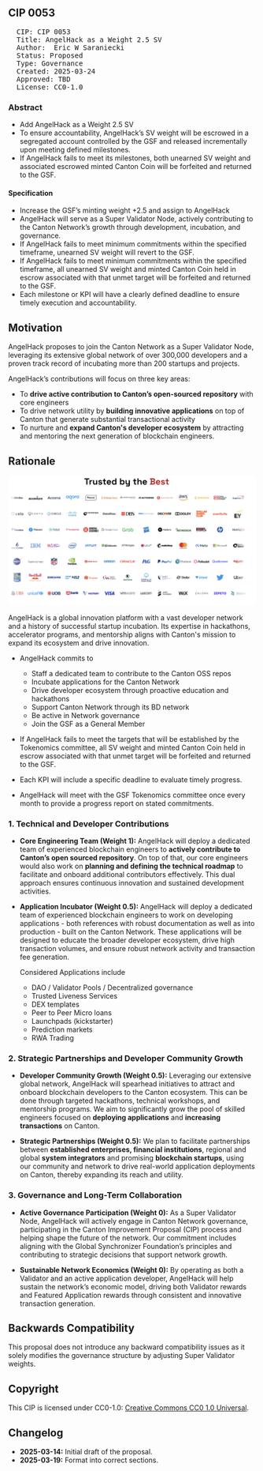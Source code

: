 ## CIP 0053

<pre>
  CIP: CIP 0053
  Title: AngelHack as a Weight 2.5 SV
  Author:  Eric W Saraniecki 
  Status: Proposed 
  Type: Governance 
  Created: 2025-03-24
  Approved: TBD
  License: CC0-1.0
</pre>

### Abstract

* Add AngelHack as a Weight 2.5 SV
* To ensure accountability, AngelHack’s SV weight will be escrowed in a segregated account controlled by the GSF and released incrementally upon meeting defined milestones.
* If AngelHack fails to meet its milestones, both unearned SV weight and associated escrowed minted Canton Coin will be forfeited and returned to the GSF.


#### Specification
* Increase the GSF’s minting weight +2.5 and assign to AngelHack
* AngelHack will serve as a Super Validator Node, actively contributing to the Canton Network’s growth through development, incubation, and governance.
* If AngelHack fails to meet minimum commitments within the specified timeframe, unearned SV weight will revert to the GSF.
* If AngelHack fails to meet minimum commitments within the specified timeframe, all unearned SV weight and minted Canton Coin held in escrow associated with that unmet target will be forfeited and returned to the GSF.
* Each milestone or KPI will have a clearly defined deadline to ensure timely execution and accountability.

## Motivation

AngelHack proposes to join the Canton Network as a Super Validator Node, leveraging its extensive global network of over 300,000 developers and a proven track record of incubating more than 200 startups and projects.

AngelHack’s contributions will focus on three key areas:
* To **drive active contribution to Canton’s open-sourced repository** with core engineers
* To drive network utility by **building innovative applications** on top of Canton that generate substantial transactional activity
* To nurture and **expand Canton's developer ecosystem** by attracting and mentoring the next generation of blockchain engineers.

## Rationale
![img](/cip-0053/cip-0053.png)

AngelHack is a global innovation platform with a vast developer network and a history of successful startup incubation. Its expertise in hackathons, accelerator programs, and mentorship aligns with Canton's mission to expand its ecosystem and drive innovation.


* AngelHack commits to
    * Staff a dedicated team to contribute to the Canton OSS repos
    * Incubate applications for the Canton Network
    * Drive developer ecosystem through proactive education and hackathons
    * Support Canton Network through its BD network
    * Be active in Network governance 
    * Join the GSF as a General Member 

* If AngelHack fails to meet the targets that will be established by the Tokenomics committee, all SV weight and minted Canton Coin held in escrow associated with that unmet target will be forfeited and returned to the GSF.
* Each KPI will include a specific deadline to evaluate timely progress.
* AngelHack will meet with the GSF Tokenomics committee once every month to provide a progress report on stated commitments.

### 1. Technical and Developer Contributions

* **Core Engineering Team (Weight 1):** AngelHack will deploy a dedicated team of experienced blockchain engineers to **actively contribute to Canton’s open sourced repository**. On top of that, our core engineers would also work on **planning and defining the technical roadmap** to facilitate and onboard additional contributors effectively. This dual approach ensures continuous innovation and sustained development activities. 

* **Application Incubator (Weight 0.5):** AngelHack will deploy a dedicated team of experienced blockchain engineers to work on developing applications - both references with robust documentation as well as into production - built on the Canton Network. These applications will be designed to educate the broader developer ecosystem, drive high transaction volumes, and ensure robust network activity and transaction fee generation.

    Considered Applications include
    * DAO / Validator Pools / Decentralized governance
    * Trusted Liveness Services
    * DEX templates
    * Peer to Peer Micro loans
    * Launchpads (kickstarter)
    * Prediction markets
    * RWA Trading

### 2. Strategic Partnerships and Developer Community Growth

* **Developer Community Growth (Weight 0.5):** Leveraging our extensive global network, AngelHack will spearhead initiatives to attract and onboard blockchain developers to the Canton ecosystem. This can be done through targeted hackathons, technical workshops, and mentorship programs. We aim to significantly grow the pool of skilled engineers focused on **deploying applications** and **increasing transactions** on Canton. 

* **Strategic Partnerships (Weight 0.5):** We plan to facilitate partnerships between **established enterprises, financial institutions**, regional and global **system integrators** and promising **blockchain startups**, using our community and network to drive real-world application deployments on Canton, thereby expanding its reach and utility.

### 3. Governance and Long-Term Collaboration

* **Active Governance Participation (Weight 0):** As a Super Validator Node, AngelHack will actively engage in Canton Network governance, participating in the Canton Improvement Proposal (CIP) process and helping shape the future of the network. Our commitment includes aligning with the Global Synchronizer Foundation’s principles and contributing to strategic decisions that support network growth. 

* **Sustainable Network Economics (Weight 0):** By operating as both a Validator and an active application developer, AngelHack will help sustain the network’s economic model, driving both Validator rewards and Featured Application rewards through consistent and innovative transaction generation.

## Backwards Compatibility
This proposal does not introduce any backward compatibility issues as it solely modifies the governance structure by adjusting Super Validator weights.

## Copyright

This CIP is licensed under CC0-1.0: [Creative Commons CC0 1.0 Universal](https://creativecommons.org/publicdomain/zero/1.0/).

## Changelog

* **2025-03-14:** Initial draft of the proposal.
* **2025-03-19:** Format into correct sections.